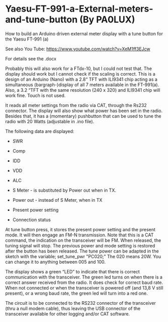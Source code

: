 # Yaesu-FT-991-a-External-meters-and-tune-button  (By PA0LUX)
How to build an Arduino driven external meter display with a tune button for the Yaesu FT-991 (a)


See also You Tube: https://www.youtube.com/watch?v=XeM1ff3EJcw

For details see the .docx

Probably this will also work for a FTdx-10, but I could not test that. The display should work but I cannot check if the scaling is correct.
This is a design of an Arduino (Nano) with a 2.8“ TFT with ILI9341 chip acting as a simultaneous (bargraph-)display of all 7 meters available in the FT-991(a). Also, a 3.2 “TFT with the same resolution (240 x 320) and ILI9341 chip will work fine. Touch is not used.

It reads all meter settings from the radio via CAT, through the Rs232 connector. 
The display will also show what power has been set in the radio. Besides that, it has a (momentary) pushbutton that can be used to tune the radio with 20 Watts (adjustable in .ino file).

The following data are displayed:

- SWR
- Comp
- IDD
- VDD
- ALC
- S Meter - is substituted by Power out when in TX.
- Power out - instead of S Meter, when in TX
 
- Present power setting
- Connection status

At tune button press, it stores the present power setting and the present mode. It will then engage an FM-N transmission. Note that this is a CAT command, the indication on the transceiver will be FM.
When released, the tuning signal will stop. The previous power and mode setting is restored after the button has been released. The tune power can be adapted in the sketch with the variable; set_tune_pwr "PC020;" The 020 means 20W. You can change it to anything between 005 and 100. 


The display shows a green “LED” to indicate that there is correct communication with the transceiver. The green led turns on when there is a correct answer received from the radio. It does check for correct baud rate. When not connected or when the transceiver is powered off (and 13,8 V still present), or a wrong baud rate, the green led will turn into a red one.

The circuit is to be connected to the RS232 connector of the transceiver (thru a null modem cable), thus leaving the USB connector of the transceiver available for other logging and/or CAT software.



